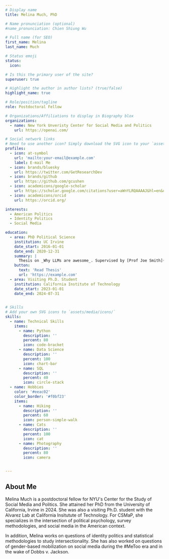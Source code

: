 ```yaml
---
# Display name
title: Melina Much, PhD

# Name pronunciation (optional)
#name_pronunciation: Chien Shiung Wu

# Full name (for SEO)
first_name: Melina 
last_name: Much

# Status emoji
status:
  icon: 

# Is this the primary user of the site?
superuser: true

# Highlight the author in author lists? (true/false)
highlight_name: true

# Role/position/tagline
role: Postdoctoral Fellow

# Organizations/Affiliations to display in Biography blox
organizations:
  - name: New York Unveristy Center for Social Media and Politics
    url: https://openai.com/

# Social network links
# Need to use another icon? Simply download the SVG icon to your `assets/media/icons/` folder.
profiles:
  - icon: at-symbol
    url: 'mailto:your-email@example.com'
    label: E-mail Me
  - icon: brands/bluesky
    url: https://twitter.com/GetResearchDev
  - icon: brands/github
    url: https://github.com/gcushen
  - icon: academicons/google-scholar
    url: https://scholar.google.com/citations?user=aWnYLRQAAAAJ&hl=en&oi=ao
  - icon: academicons/orcid
    url: https://orcid.org/

interests:
  - American Politics
  - Identity Politics
  - Social Media

education:
  - area: PhD Political Science
    institution: UC Irvine
    date_start: 2016-01-01
    date_end: 2020-12-31
    summary: |
      Thesis on _Why LLMs are awesome_. Supervised by [Prof Joe Smith](https://example.com). Presented papers at 5 IEEE conferences with the contributions being published in 2 Springer journals.
    button:
      text: 'Read Thesis'
      url: 'https://example.com'
  - area: Visiting Ph.D. Student
    institution: California Institute of Technology
    date_start: 2023-01-01
    date_end: 2024-07-31
   

# Skills
# Add your own SVG icons to `assets/media/icons/`
skills:
  - name: Technical Skills
    items:
      - name: Python
        description: ''
        percent: 80
        icon: code-bracket
      - name: Data Science
        description: ''
        percent: 100
        icon: chart-bar
      - name: SQL
        description: ''
        percent: 40
        icon: circle-stack
  - name: Hobbies
    color: '#eeac02'
    color_border: '#f0bf23'
    items:
      - name: Hiking
        description: ''
        percent: 60
        icon: person-simple-walk
      - name: Cats
        description: ''
        percent: 100
        icon: cat
      - name: Photography
        description: ''
        percent: 80
        icon: camera


---
```



## About Me

Melina Much is a postdoctoral fellow for NYU's Center for the Study of Social Media and Politics. She attained her PhD from the University of California, Irvine in 2024. She was also a visiting Ph.D. student with the Alvarez Lab at California Insitutute of Technology. For CSMaP, she specializes in the intersection of political psychology, survey methodologies, and social media in the American context.

In addition, Melina works on questions of identity politics and statistical methodologies to study intersectionality. She has also worked on questions of gender-based mobilization on social media during the #MeToo era and in the wake of Dobbs v. Jackson.
